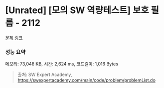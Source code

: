 # [Unrated] [모의 SW 역량테스트] 보호 필름 - 2112 

[문제 링크](https://swexpertacademy.com/main/code/problem/problemDetail.do?contestProbId=AV5V1SYKAaUDFAWu) 

### 성능 요약

메모리: 73,048 KB, 시간: 2,624 ms, 코드길이: 1,016 Bytes



> 출처: SW Expert Academy, https://swexpertacademy.com/main/code/problem/problemList.do